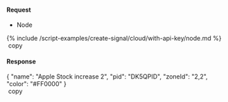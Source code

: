 
#### Request
<ul class="tabs__top-bar">
    <li class="tab-link current" data-tab="tab-install-create-signal-node-cloud">Node</li>
</ul>
<div id="tab-install-create-signal-node-cloud" class=" code tabs__content current" markdown="1">
{% include /script-examples/create-signal/cloud/with-api-key/node.md %}
  <a class="btn btn-sm" onclick="copyToClipBoard('create-signal-node')"><i class="fa fa-copy"></i>&nbsp;copy</a>
</div>

#### Response

<div  class="code code-response">
  <div class="json-code" id="example1">
    {
      "name": "Apple Stock increase 2",
      "pid": "DK5QPID",
      "zoneId": "2,2",
      "color": "#FF0000"
    }
  </div>
  <a class="btn btn-sm" onclick="copyToClipBoard('example1')"><i class="fa fa-copy"></i>&nbsp;copy</a>
</div>